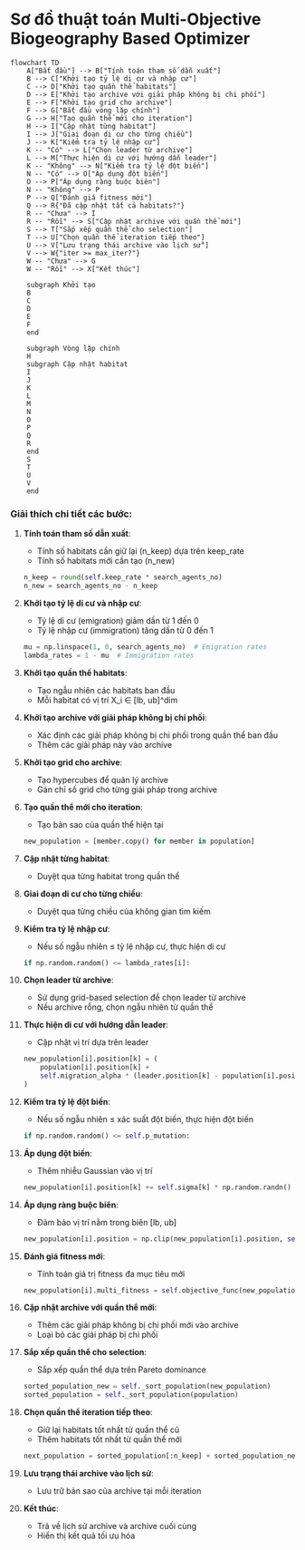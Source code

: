 # Sơ đồ thuật toán Multi-Objective Biogeography Based Optimizer

```mermaid
flowchart TD
    A["Bắt đầu"] --> B["Tính toán tham số dẫn xuất"]
    B --> C["Khởi tạo tỷ lệ di cư và nhập cư"]
    C --> D["Khởi tạo quần thể habitats"]
    D --> E["Khởi tạo archive với giải pháp không bị chi phối"]
    E --> F["Khởi tạo grid cho archive"]
    F --> G["Bắt đầu vòng lặp chính"]
    G --> H["Tạo quần thể mới cho iteration"]
    H --> I["Cập nhật từng habitat"]
    I --> J["Giai đoạn di cư cho từng chiều"]
    J --> K["Kiểm tra tỷ lệ nhập cư"]
    K -- "Có" --> L["Chọn leader từ archive"]
    L --> M["Thực hiện di cư với hướng dẫn leader"]
    K -- "Không" --> N["Kiểm tra tỷ lệ đột biến"]
    N -- "Có" --> O["Áp dụng đột biến"]
    O --> P["Áp dụng ràng buộc biên"]
    N -- "Không" --> P
    P --> Q["Đánh giá fitness mới"]
    Q --> R{"Đã cập nhật tất cả habitats?"}
    R -- "Chưa" --> I
    R -- "Rồi" --> S["Cập nhật archive với quần thể mới"]
    S --> T["Sắp xếp quần thể cho selection"]
    T --> U["Chọn quần thể iteration tiếp theo"]
    U --> V["Lưu trạng thái archive vào lịch sử"]
    V --> W{"iter >= max_iter?"}
    W -- "Chưa" --> G
    W -- "Rồi" --> X["Kết thúc"]
    
    subgraph Khởi tạo
    B
    C
    D
    E
    F
    end
    
    subgraph Vòng lặp chính
    H
    subgraph Cập nhật habitat
    I
    J
    K
    L
    M
    N
    O
    P
    Q
    R
    end
    S
    T
    U
    V
    end
```

### Giải thích chi tiết các bước:

1. **Tính toán tham số dẫn xuất**:
   - Tính số habitats cần giữ lại (n_keep) dựa trên keep_rate
   - Tính số habitats mới cần tạo (n_new)
   ```python
   n_keep = round(self.keep_rate * search_agents_no)
   n_new = search_agents_no - n_keep
   ```

2. **Khởi tạo tỷ lệ di cư và nhập cư**:
   - Tỷ lệ di cư (emigration) giảm dần từ 1 đến 0
   - Tỷ lệ nhập cư (immigration) tăng dần từ 0 đến 1
   ```python
   mu = np.linspace(1, 0, search_agents_no)  # Emigration rates
   lambda_rates = 1 - mu  # Immigration rates
   ```

3. **Khởi tạo quần thể habitats**:
   - Tạo ngẫu nhiên các habitats ban đầu
   - Mỗi habitat có vị trí X_i ∈ [lb, ub]^dim

4. **Khởi tạo archive với giải pháp không bị chi phối**:
   - Xác định các giải pháp không bị chi phối trong quần thể ban đầu
   - Thêm các giải pháp này vào archive

5. **Khởi tạo grid cho archive**:
   - Tạo hypercubes để quản lý archive
   - Gán chỉ số grid cho từng giải pháp trong archive

6. **Tạo quần thể mới cho iteration**:
   - Tạo bản sao của quần thể hiện tại
   ```python
   new_population = [member.copy() for member in population]
   ```

7. **Cập nhật từng habitat**:
   - Duyệt qua từng habitat trong quần thể

8. **Giai đoạn di cư cho từng chiều**:
   - Duyệt qua từng chiều của không gian tìm kiếm

9. **Kiểm tra tỷ lệ nhập cư**:
   - Nếu số ngẫu nhiên ≤ tỷ lệ nhập cư, thực hiện di cư
   ```python
   if np.random.random() <= lambda_rates[i]:
   ```

10. **Chọn leader từ archive**:
    - Sử dụng grid-based selection để chọn leader từ archive
    - Nếu archive rỗng, chọn ngẫu nhiên từ quần thể

11. **Thực hiện di cư với hướng dẫn leader**:
    - Cập nhật vị trí dựa trên leader
    ```python
    new_population[i].position[k] = (
        population[i].position[k] + 
        self.migration_alpha * (leader.position[k] - population[i].position[k])
    )
    ```

12. **Kiểm tra tỷ lệ đột biến**:
    - Nếu số ngẫu nhiên ≤ xác suất đột biến, thực hiện đột biến
    ```python
    if np.random.random() <= self.p_mutation:
    ```

13. **Áp dụng đột biến**:
    - Thêm nhiễu Gaussian vào vị trí
    ```python
    new_population[i].position[k] += self.sigma[k] * np.random.randn()
    ```

14. **Áp dụng ràng buộc biên**:
    - Đảm bảo vị trí nằm trong biên [lb, ub]
    ```python
    new_population[i].position = np.clip(new_population[i].position, self.lb, self.ub)
    ```

15. **Đánh giá fitness mới**:
    - Tính toán giá trị fitness đa mục tiêu mới
    ```python
    new_population[i].multi_fitness = self.objective_func(new_population[i].position)
    ```

16. **Cập nhật archive với quần thể mới**:
    - Thêm các giải pháp không bị chi phối mới vào archive
    - Loại bỏ các giải pháp bị chi phối

17. **Sắp xếp quần thể cho selection**:
    - Sắp xếp quần thể dựa trên Pareto dominance
    ```python
    sorted_population_new = self._sort_population(new_population)
    sorted_population = self._sort_population(population)
    ```

18. **Chọn quần thể iteration tiếp theo**:
    - Giữ lại habitats tốt nhất từ quần thể cũ
    - Thêm habitats tốt nhất từ quần thể mới
    ```python
    next_population = sorted_population[:n_keep] + sorted_population_new[:n_new]
    ```

19. **Lưu trạng thái archive vào lịch sử**:
    - Lưu trữ bản sao của archive tại mỗi iteration

20. **Kết thúc**:
    - Trả về lịch sử archive và archive cuối cùng
    - Hiển thị kết quả tối ưu hóa
